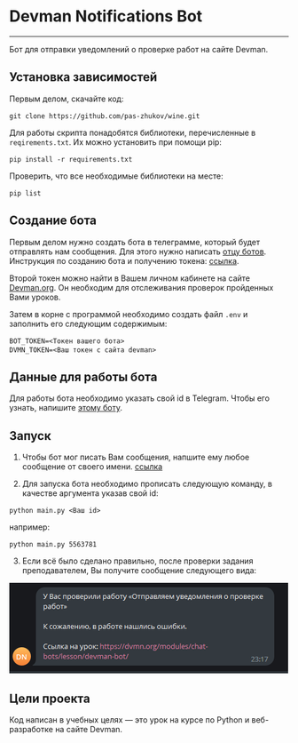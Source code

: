 # Devman Notifications Bot

---

Бот для отправки уведомлений о проверке работ на сайте Devman.

## Установка зависимостей
Первым делом, скачайте код:
``` 
git clone https://github.com/pas-zhukov/wine.git
```
Для работы скрипта понадобятся библиотеки, перечисленные в `reqirements.txt`.
Их можно установить при помощи pip:
```
pip install -r requirements.txt
```
Проверить, что все необходимые библиотеки на месте:
``` 
pip list
```

## Создание бота

Первым делом нужно создать бота в телеграмме, который будет отправлять нам сообщения. Для этого нужно написать [отцу ботов](https://github.com/pas-zhukov/watching-storage).
Инструкция по созданию бота и получению токена: [ссылка](https://botcreators.ru/blog/botfather-instrukciya/).

Второй токен можно найти в Вашем личном кабинете на сайте [Devman.org](https://dvmn.org/api/docs/). Он необходим для отслеживания проверок пройденных Вами уроков.

Затем в корне с программой необходимо создать файл `.env` и заполнить его следующим содержимым:
``` 
BOT_TOKEN=<Токен вашего бота>
DVMN_TOKEN=<Ваш токен с сайта devman>
```

## Данные для работы бота

Для работы бота необходимо указать свой id в Telegram. Чтобы его узнать, напишите [этому боту](https://t.me/userinfobot).

## Запуск

1. Чтобы бот мог писать Вам сообщения, напшите ему любое сообщение от своего имени. [ссылка](https://t.me/dvmn_ntfy_bot)

2. Для запуска бота необходимо прописать следующую команду, в качестве аргумента указав свой id:
```
python main.py <Ваш id>
```
например:
```
python main.py 5563781
```

3. Если всё было сделано правильно, после проверки задания преподавателем, Вы получите сообщение следующего вида:

![img](notification_example.png)

## Цели проекта

Код написан в учебных целях — это урок на курсе по Python и веб-разработке на сайте Devman.